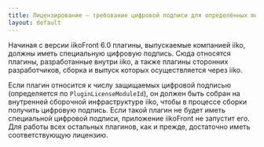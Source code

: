 ```yaml
---
title: Лицензирование — требование цифровой подписи для определённых moduleId.
layout: default
---
```

Начиная с версии iikoFront 6.0 плагины, выпускаемые компанией iiko, должны иметь специальную цифровую подпись. Сюда относятся плагины, разработанные внутри iiko, а также плагины сторонних разработчиков, сборка и выпуск которых осуществляется через iiko.

Если плагин относится к числу защищаемых цифровой подписью (определяется по `PluginLicenseModuleId`), он должен быть собран на внутренней сборочной инфраструктуре iiko, чтобы в процессе сборки получить цифровую подпись. Если такой плагин не будет иметь специальной цифровой подписи, приложение iikoFront не запустит его. Для работы всех остальных плагинов, как и прежде, достаточно иметь соответствующую лицензию.